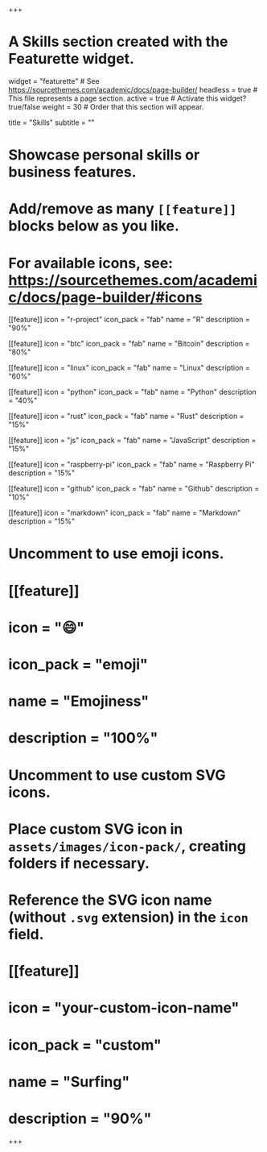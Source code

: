 +++
# A Skills section created with the Featurette widget.
widget = "featurette"  # See https://sourcethemes.com/academic/docs/page-builder/
headless = true  # This file represents a page section.
active = true  # Activate this widget? true/false
weight = 30  # Order that this section will appear.

title = "Skills"
subtitle = ""

# Showcase personal skills or business features.
# 
# Add/remove as many `[[feature]]` blocks below as you like.
# 
# For available icons, see: https://sourcethemes.com/academic/docs/page-builder/#icons

[[feature]]
  icon = "r-project"
  icon_pack = "fab"
  name = "R"
  description = "90%"
  
[[feature]]
  icon = "btc"
  icon_pack = "fab"
  name = "Bitcoin"
  description = "80%"
  
[[feature]]
  icon = "linux"
  icon_pack = "fab"
  name = "Linux"
  description = "60%"
  
[[feature]]
  icon = "python"
  icon_pack = "fab"
  name = "Python"
  description = "40%"  

[[feature]]
  icon = "rust"
  icon_pack = "fab"
  name = "Rust"
  description = "15%"

[[feature]]
  icon = "js"
  icon_pack = "fab"
  name = "JavaScript"
  description = "15%"
  
[[feature]]
  icon = "raspberry-pi"
  icon_pack = "fab"
  name = "Raspberry Pi"
  description = "15%"

[[feature]]
  icon = "github"
  icon_pack = "fab"
  name = "Github"
  description = "10%"
  
  [[feature]]
  icon = "markdown"
  icon_pack = "fab"
  name = "Markdown"
  description = "15%"


# Uncomment to use emoji icons.
# [[feature]]
#  icon = ":smile:"
#  icon_pack = "emoji"
#  name = "Emojiness"
#  description = "100%"  

# Uncomment to use custom SVG icons.
# Place custom SVG icon in `assets/images/icon-pack/`, creating folders if necessary.
# Reference the SVG icon name (without `.svg` extension) in the `icon` field.
# [[feature]]
#  icon = "your-custom-icon-name"
#  icon_pack = "custom"
#  name = "Surfing"
#  description = "90%"

+++
